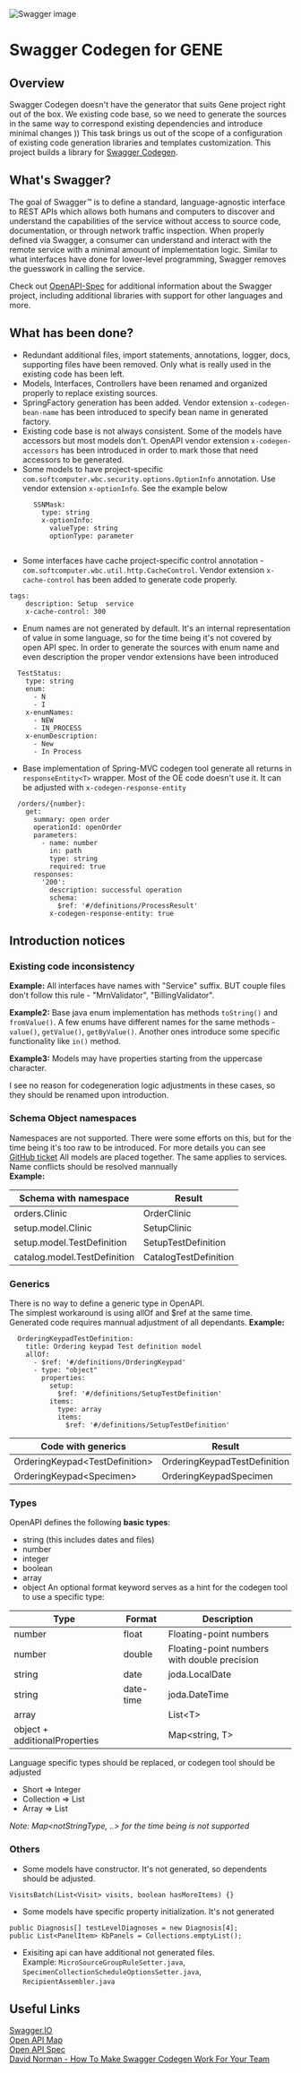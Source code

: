 ![Swagger image](https://habrastorage.org/webt/rx/oo/dk/rxoodkkmw-pkzgffxidjs-f55ag.png)
# Swagger Codegen for GENE

## Overview
Swagger Codegen doesn't have the generator that suits Gene project right out of the box. We existing code base, so we need to generate the sources in the same way to correspond existing dependencies and introduce minimal changes )) 
This task brings us out of the scope of a configuration of existing code generation libraries and templates customization.
This project builds a library for [Swagger Codegen](https://github.com/swagger-api/swagger-codegen).

## What's Swagger?
The goal of Swagger™ is to define a standard, language-agnostic interface to REST APIs which allows both humans and computers to discover and understand the capabilities of the service without access to source code, documentation, or through network traffic inspection. When properly defined via Swagger, a consumer can understand and interact with the remote service with a minimal amount of implementation logic. Similar to what interfaces have done for lower-level programming, Swagger removes the guesswork in calling the service.


Check out [OpenAPI-Spec](https://github.com/OAI/OpenAPI-Specification) for additional information about the Swagger project, including additional libraries with support for other languages and more. 
  
## What has been done?
* Redundant additional files, import statements, annotations, logger, docs, supporting files have been removed. Only what is really used in the existing code has been left.
* Models, Interfaces, Controllers have been renamed and organized properly to replace existing sources.
* SpringFactory generation has been added. Vendor extension `x-codegen-bean-name` has been introduced to specify bean name in generated factory.
* Existing code base is not always consistent. Some of the models have accessors but most models don't. OpenAPI vendor extension `x-codegen-accessors` has been introduced in order to mark those that need accessors to be generated.
* Some models to have project-specific  `com.softcomputer.wbc.security.options.OptionInfo` annotation. Use  vendor extension `x-optionInfo`. See the example below
```
      SSNMask:
        type: string
        x-optionInfo:
          valueType: string
          optionType: parameter
      
```
* Some interfaces have cache project-specific control annotation - `com.softcomputer.wbc.util.http.CacheControl`. Vendor extension `x-cache-control` has been added to generate code properly.
```
tags:
    description: Setup  service
    x-cache-control: 300
```
* Enum names are not generated by default. It's an internal representation of value in some language, so for the time being it's not covered by open API spec. In order to generate the sources with enum name and even description the proper vendor extensions have been introduced
```
  TestStatus:
    type: string
    enum:
      - N
      - I
    x-enumNames:
      - NEW
      - IN_PROCESS
    x-enumDescription:
      - New
      - In Process
```
* Base implementation of Spring-MVC codegen tool generate all returns in `responseEntity<T>` wrapper. Most of the OE code doesn't use it. It can be adjusted  with `x-codegen-response-entity`
```
  /orders/{number}:
    get:
      summary: open order
      operationId: openOrder
      parameters:
        - name: number
          in: path
          type: string
          required: true
      responses:
        '200':
          description: successful operation
          schema:
            $ref: '#/definitions/ProcessResult'
          x-codegen-response-entity: true
```
  
## Introduction notices
### Existing code inconsistency
**Example:** All interfaces have names with "Service" suffix. BUT couple files don't follow this rule - "MrnValidator", "BillingValidator". 

**Example2:** Base java enum implementation has methods `toString()` and `fromValue()`. A few enums have different names for the same methods - `value()`, `getValue()`, `getByValue()`. Another ones introduce some specific functionality like `in()` method.

**Example3:** Models may have properties starting from the uppercase character.

I see no reason for codegeneration logic adjustments in these cases, so they should be renamed upon introduction.

### Schema Object namespaces
Namespaces are not supported. There were some efforts on this, but for the time being it's too raw to be introduced. For more details you can see [GitHub ticket](https://github.com/OAI/OpenAPI-Specification/issues/578)
All models are placed together. The same applies to services.  
Name conflicts should be resolved mannually  
**Example:**

| Schema with namespace | Result |
| --- | --- |
| orders.Clinic | OrderClinic |
| setup.model.Clinic | SetupClinic |
| setup.model.TestDefinition | SetupTestDefinition |
| catalog.model.TestDefinition | CatalogTestDefinition |

### Generics
There is no way to define a generic type in OpenAPI.  
The simplest workaround is using allOf and $ref at the same time. Generated code requires mannual adjustment of all dependants.
**Example:**
```
  OrderingKeypadTestDefinition:
    title: Ordering keypad Test definition model
    allOf:
      - $ref: '#/definitions/OrderingKeypad'
      - type: "object"
        properties:
          setup:
            $ref: '#/definitions/SetupTestDefinition'
          items:
            type: array
            items:
              $ref: '#/definitions/SetupTestDefinition'
```

| Code with generics | Result |
| --- | --- |
| OrderingKeypad\<TestDefinition\> | OrderingKeypadTestDefinition |
| OrderingKeypad\<Specimen\> | OrderingKeypadSpecimen |

### Types
OpenAPI defines the following **basic types**:
* string (this includes dates and files)
* number
* integer
* boolean
* array
* object
An optional format keyword serves as a hint for the codegen tool to use a specific type:

| Type | Format | Description |
| --- | --- | --- |
| number | float | Floating-point numbers |
| number | double | Floating-point numbers with double precision |
| string | date | joda.LocalDate |
| string | date-time | joda.DateTime |
| array |  | List\<T\> |
| object + additionalProperties |  | Map<string, T>

Language specific types should be replaced, or codegen tool should be adjusted
* Short => Integer
* Collection => List
* Array => List

*Note: Map<notStringType, ..> for the time being is not supported*

### Others
* Some models have constructor. It's not generated, so dependents should be adjusted.  
```
VisitsBatch(List<Visit> visits, boolean hasMoreItems) {}
```
* Some models have specific property initialization. It's not generated
```
public Diagnosis[] testLevelDiagnoses = new Diagnosis[4];
public List<PanelItem> KbPanels = Collections.emptyList();
```
* Exisiting api can have additional not generated files.  
Example: `MicroSourceGroupRuleSetter.java`, `SpecimenCollectionScheduleOptionsSetter.java`, `RecipientAssembler.java`


## Useful Links  
[Swagger.IO](https://swagger.io/)  
[Open API Map](http://openapi-map.apihandyman.io/?version=2.0)  
[Open API Spec](https://github.com/OAI/OpenAPI-Specification/blob/master/versions/2.0.md)  
[David Norman - How To Make Swagger Codegen Work For Your Team](https://medium.com/capital-one-tech/how-to-make-swagger-codegen-work-for-your-team-32194f7d97e4)

